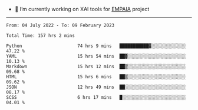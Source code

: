 - 🔭 I’m currently working on XAI tools for [EMPAIA](https://en.empaia.org/) project

---

<!--START_SECTION:waka-->

```text
From: 04 July 2022 - To: 09 February 2023

Total Time: 157 hrs 2 mins

Python                     74 hrs 9 mins   ███████████▓░░░░░░░░░░░░░   47.22 %
YAML                       15 hrs 54 mins  ██▓░░░░░░░░░░░░░░░░░░░░░░   10.13 %
Markdown                   15 hrs 12 mins  ██▒░░░░░░░░░░░░░░░░░░░░░░   09.68 %
HTML                       15 hrs 6 mins   ██▒░░░░░░░░░░░░░░░░░░░░░░   09.62 %
JSON                       12 hrs 49 mins  ██░░░░░░░░░░░░░░░░░░░░░░░   08.17 %
SCSS                       6 hrs 17 mins   █░░░░░░░░░░░░░░░░░░░░░░░░   04.01 %
```

<!--END_SECTION:waka-->
